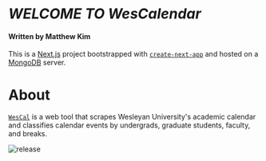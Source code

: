 # *WELCOME TO WesCalendar*
#### Written by Matthew Kim

This is a [Next.js](https://nextjs.org/) project bootstrapped with [`create-next-app`](https://github.com/vercel/next.js/tree/canary/packages/create-next-app) and hosted on a [MongoDB](https://www.mongodb.com/) server.

# About
[`WesCal`](https://wescal.vercel.app) is a web tool that scrapes Wesleyan University's academic calendar and classifies calendar events by undergrads, graduate students, faculty, and breaks. 


![release](https://img.shields.io/badge/release-v.0.0.1-blue)